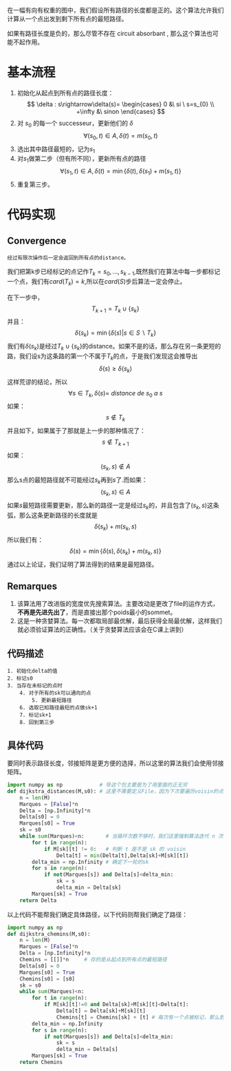在一幅有向有权重的图中，我们假设所有路径的长度都是正的。这个算法允许我们计算从一个点出发到剩下所有点的最短路径。

如果有路径长度是负的，那么尽管不存在 circuit absorbant , 那么这个算法也可能不起作用。

# 基本流程
1. 初始化从起点到所有点的路径长度：
$$
\delta : s\rightarrow\delta(s)=
\begin{cases}
0 &\ si \ s=s_{0} \\
+\infty &\ sinon
\end{cases}
$$
2. 对 $s_{0}$ 的每一个 successeur，更新他们的 $\delta$
$$
\forall(s_{0},t)\in A,\delta(t) = m(s_{0},t)
$$
3. 选出其中路径最短的，记为$s_{1}$
4. 对$s_{1}$做第二步（但有所不同），更新所有点的路径
$$
\forall (s_{1},t)\in A,\delta(t) = \min\{\delta(t),\delta(s_{1})+m(s_{1},t)\}
$$
5. 重复第三步。

# 代码实现
## Convergence
	经过有限次操作后一定会返回到所有点的distance。

我们把第k步已经标记的点记作$T_{k} = {s_{0},\dots,s_{k-1}}$,既然我们在算法中每一步都标记一个点，我们有$card(T_{k}) = k$,所以在$card(S)$步后算法一定会停止。

在下一步中，
$$
T_{k+1} = T_{k}\cup\{s_{k}\}
$$
并且：
$$
\delta(s_{k}) = \min\{\delta(s)|s\in S \backslash T_{k} \}
$$
我们有$\delta(s_{k})$是经过$T_{k}\cup \{s_{k}\}$的distance。如果不是的话，那么存在另一条更短的路，我们设s为这条路的第一个不属于$T_{k}$的点，于是我们发现这会推导出
$$
\delta(s)\ge \delta(s_{k})
$$
这样荒谬的结论，所以
$$
\forall s \in T_{k},\delta(s) = \ distance \ de \ s_{0} \ a \ s
$$
如果：
$$
s \notin T_{k}
$$
并且如下，如果属于了那就是上一步的那种情况了：
$$
s\notin T_{k+1}
$$
如果：
$$
(s_{k},s)\notin A 
$$
那么s点的最短路径就不可能经过$s_{k}$再到$s$了.而如果：
$$
(s_{k},s)\in A
$$
如果$s$最短路径需要更新，那么新的路径一定是经过$s_{k}$的，并且包含了$(s_{k},s)$这条弧，那么这条更新路径的长度就是
$$
\delta(s_{k}) + m(s_{k},s)
$$
所以我们有：
$$
\delta(s) = \min\{\delta(s),\delta(s_{k})+m(s_{k},s)\}
$$
	通过以上论证，我们证明了算法得到的结果是最短路径。



## Remarques
1. 该算法用了改进版的宽度优先搜索算法。主要改动是更改了file的运作方式，**不再是先进先出了**，而是直接出那个poids最小的sommet。
2. 这是一种贪婪算法。每一次都取局部最优解，最后获得全局最优解，这样我们就必须验证算法的正确性。（关于贪婪算法应该会在C课上讲到）

## 代码描述
```
1. 初始化delta的值
2. 标记s0
3. 当存在未标记的点时
	4. 对于所有的sk可以通向的点
		5. 更新最短路径
	6. 选取已知路径最短的点做sk+1
	7. 标记sk+1
	8. 回到第三步
```

## 具体代码
要同时表示路径长度，邻接矩阵是更方便的选择，所以这里的算法我们会使用邻接矩阵。
```python
import numpy as np			  # 导这个包主要是为了用里面的正无穷
def dijkstra_distances(M,s0): # 这里不需要定义File，因为下次要遍历voisin的点只需确定一个
	n = len(M)
	Marques = [False]*n
	Delta = [np.Infinity]*n
	Delta[s0] = 0
	Marques[s0] = True
	sk = s0
	while sum(Marques)<n: 		# 当循环次数不够时，我们这里强制算法迭代 n 次
		for t in range(n):
			if M[sk][t] != 0:	# 判断 t 是不是 sk 的 voisin
				Delta[t] = min(Delta[t],Delta[sk]+M[sk][t])
		delta_min = np.Infinity # 确定下一轮的sk
		for s in range(n):
			if not(Marques[s]) and Delta[s]<delta_min:
				sk = s
				delta_min = Delta[sk]
		Marques[sk] = True
	return Delta
```
以上代码不能帮我们确定具体路径，以下代码则帮我们确定了路径：
```python
import numpy as np
def dijkstra_chemins(M,s0):
	n = len(M)
	Marques = [False]*n
	Delta = [np.Infinity]*n
	Chemins = [[]]*n	 # 存的是从起点到所有点的最短路径
	Delta[s0] = 0
	Marques[s0] = True
	Chemins[s0] = [s0]
	sk = s0
	while sum(Marques)<n:
		for t in range(n):
			if M[sk][t]!=0 and Delta[sk]+M[sk][t]<Delta[t]:
				Delta[t] = Delta[sk]+M[sk][t]
				Chemins[t] = Chemins[sk] + [t] # 每次有一个点被标记，那么到这个点的最短路径就被确定了
		delta_min = np.Infinity
		for s in range(n):
			if not(Marques[s]) and Delta[s]<delta_min:
				sk = s
				delta_min = Delta[s]
		Marques[sk] = True
	return Chemins
```